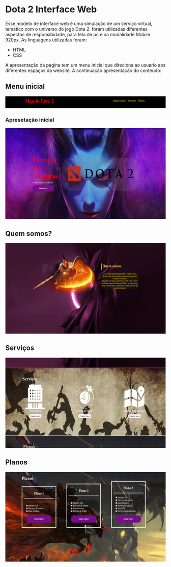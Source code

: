# Dota 2 Interface Web
Esse modelo de interface web é uma simulação de um serviço virtual, tematico com o universo do jogo Dota 2.
foram utilizadas diferentes aspectos de responsibidade, para tela de pc e na modalidade Mobile 920px.
As linguagens utilizadas foram:
- HTML
- CSS 

A apresentação da pagina tem um menu inicial que direciona ao usuario aos diferentes espaços da website.
A continuação apresentação do conteudo:
## Menu inicial 

![apresentação-menu](images/presentacion.png)

### Apresetação inicial
![apresentação-menu](images/presentacion1.png)
## Quem somos?
![apresentação-menu](images/presentacionspectre.png)
## Serviços
![apresentação-menu](images/servicosplanos.png)

## Planos

![apresentação-menu](images/dota5.png)
